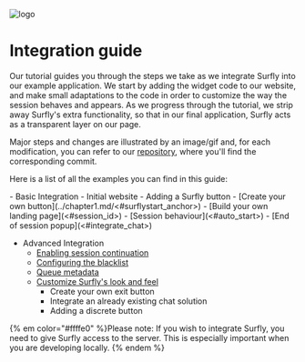 ![logo](images/logosmall.png)
# Integration guide


Our tutorial guides you through the steps we take as we integrate Surfly into our example application. We start by adding the widget code to our website, and make small adaptations to the code in order to customize the way the session behaves and appears. As we progress through the tutorial, we strip away Surfly's extra functionality, so that in our final application, Surfly acts as a transparent layer on our page. 

Major steps and changes are illustrated by an image/gif and, for each modification, you can refer to our [repository](https://github.com/MathildeJ/Cake_shop_example), where you'll find the corresponding commit. 
<p>Here is a list of all the examples you can find in this guide:</p>
 - Basic Integration
   - Initial website
   - Adding a Surfly button
   - [Create your own button](../chapter1.md/<#surflystart_anchor>)
   - [Build your own landing page](<#session_id>)
   - [Session behaviour](<#auto_start>)
   - [End of session popup](<#integrate_chat>)
   
   
 - Advanced Integration
   - [Enabling session continuation](<#session_continuation>)
   - [Configuring the blacklist](<#security_features>)
   - [Queue metadata](<#session_log_info>)
   - [Customize Surfly's look and feel](<#customise_appearance_for_user>)
     - Create your own exit button
     - Integrate an already existing chat solution
     - Adding a discrete button


{% em color="#ffffe0" %}Please note: 
If you wish to integrate Surfly, you need to give Surfly access to the server. This is especially important when you are developing locally.  {% endem %}


